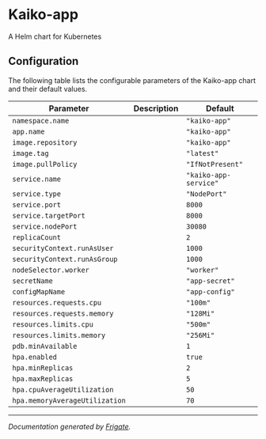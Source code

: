 Kaiko-app
===========

A Helm chart for Kubernetes


## Configuration

The following table lists the configurable parameters of the Kaiko-app chart and their default values.

| Parameter                | Description             | Default        |
| ------------------------ | ----------------------- | -------------- |
| `namespace.name` |  | `"kaiko-app"` |
| `app.name` |  | `"kaiko-app"` |
| `image.repository` |  | `"kaiko-app"` |
| `image.tag` |  | `"latest"` |
| `image.pullPolicy` |  | `"IfNotPresent"` |
| `service.name` |  | `"kaiko-app-service"` |
| `service.type` |  | `"NodePort"` |
| `service.port` |  | `8000` |
| `service.targetPort` |  | `8000` |
| `service.nodePort` |  | `30080` |
| `replicaCount` |  | `2` |
| `securityContext.runAsUser` |  | `1000` |
| `securityContext.runAsGroup` |  | `1000` |
| `nodeSelector.worker` |  | `"worker"` |
| `secretName` |  | `"app-secret"` |
| `configMapName` |  | `"app-config"` |
| `resources.requests.cpu` |  | `"100m"` |
| `resources.requests.memory` |  | `"128Mi"` |
| `resources.limits.cpu` |  | `"500m"` |
| `resources.limits.memory` |  | `"256Mi"` |
| `pdb.minAvailable` |  | `1` |
| `hpa.enabled` |  | `true` |
| `hpa.minReplicas` |  | `2` |
| `hpa.maxReplicas` |  | `5` |
| `hpa.cpuAverageUtilization` |  | `50` |
| `hpa.memoryAverageUtilization` |  | `70` |



---
_Documentation generated by [Frigate](https://frigate.readthedocs.io)._
